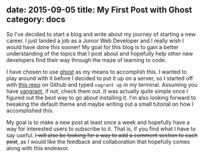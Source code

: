 date: 2015-09-05
title: My First Post with Ghost
category: docs
----------------------------------

So I've decided to start a blog and write about my journey of starting a new career. I just landed a job as a Junior Web Developer and I really wish I would have done this sooner! My goal for this blog is to gain a better understanding of the topics that I post about and hopefully help other new developers find their way through the maze of learning to code.

I have chosen to use [ghost](https://ghost.org/) as my means to accomplish this. I wanted to play around with it before I decided to put it up on a server, so I started off with [this repo](https://github.com/dbough/vagrant-ghost) on Github and typed `vagrant up` in my terminal. Assuming you have [vangrant](https://vagrantup.com), if not, check them out. It was actually quite simple once I figured out the best way to go about installing it. I'm also looking forward to tweaking the default theme and maybe writing out a small tutorial on how I accomplished this.

<!-- more -->

My goal is to make a new post at least once a week and hopefully have a way for interested users to subscribe to it. That is, if you find what I have to say useful. ~~I will also be looking for a way to add a comment section to each post~~, as I would like the feedback and collaboration that hopefully comes along with this endeavor.